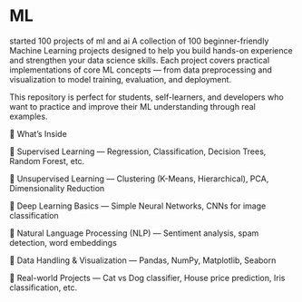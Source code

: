 # ML
started 100 projects of ml and ai 
A collection of 100 beginner-friendly Machine Learning projects designed to help you build hands-on experience and strengthen your data science skills. Each project covers practical implementations of core ML concepts — from data preprocessing and visualization to model training, evaluation, and deployment.

This repository is perfect for students, self-learners, and developers who want to practice and improve their ML understanding through real examples.

🚀 What’s Inside

🔹 Supervised Learning — Regression, Classification, Decision Trees, Random Forest, etc.

🔹 Unsupervised Learning — Clustering (K-Means, Hierarchical), PCA, Dimensionality Reduction

🔹 Deep Learning Basics — Simple Neural Networks, CNNs for image classification

🔹 Natural Language Processing (NLP) — Sentiment analysis, spam detection, word embeddings

🔹 Data Handling & Visualization — Pandas, NumPy, Matplotlib, Seaborn

🔹 Real-world Projects — Cat vs Dog classifier, House price prediction, Iris classification, etc.
